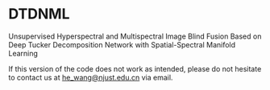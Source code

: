 # DTDNML

Unsupervised Hyperspectral and Multispectral Image Blind Fusion Based on Deep Tucker Decomposition Network with Spatial-Spectral Manifold Learning

If this version of the code does not work as intended, please do not hesitate to contact us at he_wang@njust.edu.cn via email.
